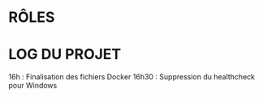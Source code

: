 # RÔLES

# LOG DU PROJET
16h : Finalisation des fichiers Docker
16h30 : Suppression du healthcheck pour Windows

